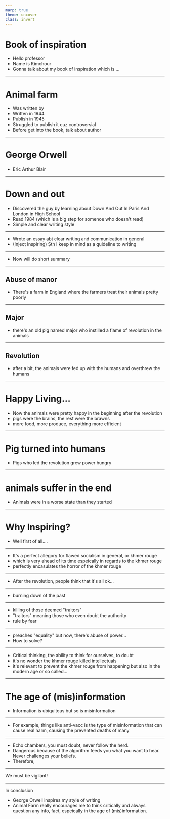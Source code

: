 ```yaml
---
marp: true
theme: uncover
class: invert
---
```


# Book of inspiration

- Hello professor
- Name is Kimchour
- Gonna talk about my book of inspiration which is ...

---

# Animal farm
- Was written by
- Written in 1944
- Publish in 1945
- Struggled to publish it cuz controversial
- Before get into the book, talk about author 

---

# George Orwell
- Eric Arthur Blair

---
# Down and out 
- Discovered the guy by learning about Down And Out In Paris And London in High School
- Read 1984 (which is a big step for somenoe who doesn't read)
- Simple and clear writing style

---

- Wrote an essay abt clear writing and communication in general
- (Inject Inspiring) Sth I keep in mind as a guideline to writing 

---

- Now will do short summary

---

## Abuse of manor

- There's a farm in England where the farmers treat their animals pretty poorly

---

## Major

- there's an old pig named major who instilled a flame of revolution in the animals

---

## Revolution

- after a bit, the animals were fed up with the humans and overthrew the humans

---

# Happy Living...

- Now the animals were pretty happy in the beginning after the revolution
- pigs were the brains, the rest were the brawns
- more food, more produce, everything more efficient

---

# Pig turned into humans

- Pigs who led the revolution grew power hungry

---

# animals suffer in the end

- Animals were in a worse state than they started


--- 

# Why Inspiring?

- Well first of all....


---

- It's a perfect allegory for flawed socialism in general, or khmer rouge
- which is very ahead of its time espeically in regards to the khmer rouge
- perfectly encasulates the horror of the khmer rouge

---

- After the revolution, people think that it's all ok...


--- 

- burning down of the past

---

- killing of those deemed "traitors"
- "traitors" meaning those who even doubt the authority
- rule by fear

--- 

- preaches "equality" but now, there's abuse of power...
- How to solve?

---

- Critical thinking, the ability to think for ourselves, to doubt
- it's no wonder the khmer rouge killed intellectuals
- it's relevant to prevent the khmer rouge from happening but also in the modern age or so called...


---

# The age of (mis)information

- Information is ubiquitous but so is misinformation

---

- For example, things like anti-vacc is the type of misinformation that can cause real harm, causing the prevented deaths of many 

---

- Echo chambers, you must doubt, never follow the herd.
- Dangerous because of the algorithm feeds you what you want to hear. Never challenges your beliefs.
- Therefore, 

---

We must be vigilant! 

---

In conclusion
- George Orwell inspires my style of writing
- Animal Farm really encourages me to think critically and always question any info, fact, espeically in the age of (mis)information.
